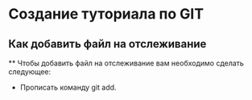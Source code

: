 # Создание туториала по GIT









## Как добавить файл на отслеживание

** Чтобы добавить файл на отслеживание вам необходимо сделать следующее:

- Прописать команду git add.
